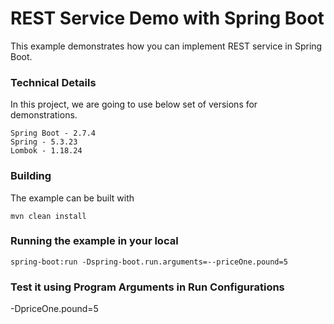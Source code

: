# REST Service Demo with Spring Boot

This example demonstrates how you can implement REST service in Spring Boot.

### Technical Details
In this project, we are going to use below set of versions for demonstrations.

    Spring Boot - 2.7.4
    Spring - 5.3.23
    Lombok - 1.18.24

### Building

The example can be built with

    mvn clean install

### Running the example in your local

    spring-boot:run -Dspring-boot.run.arguments=--priceOne.pound=5

### Test it using Program Arguments in Run Configurations
-DpriceOne.pound=5
